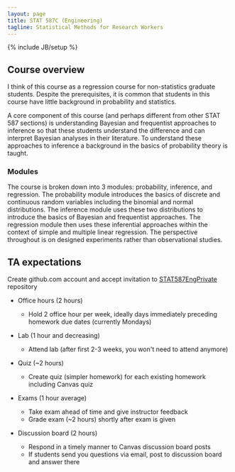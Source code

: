 ```yaml
---
layout: page
title: STAT 587C (Engineering)
tagline: Statistical Methods for Research Workers
---
```

{% include JB/setup %}

## Course overview

I think of this course as a regression course for non-statistics graduate 
students. 
Despite the prerequisites, it is common that students in this course have 
little background in probability and statistics. 

A core component of this course 
(and perhaps different from other STAT 587 sections) is understanding Bayesian 
and frequentist approaches to inference so that these students understand the 
difference and can interpret Bayesian analyses in their literature. 
To understand these approaches to inference a background in the basics of 
probability theory is taught. 

### Modules

The course is broken down into 3 modules: probability, inference, and 
regression. The probability module introduces the basics of discrete and 
continuous random variables including the binomial and normal distributions. 
The inference module uses these two distributions to introduce the basics 
of Bayesian and frequentist approaches. 
The regression module then uses these inferential approaches within the context
of simple and multiple linear regression. 
The perspective throughout is on designed experiments rather than observational
studies.

## TA expectations

Create github.com account and accept invitation to [STAT587EngPrivate](https://github.com/jarad/STAT587EngPrivate) 
repository

- Office hours (2 hours)
  - Hold 2 office hour per week, ideally days immediately preceding homework due dates (currently Mondays)
  
- Lab (1 hour and decreasing)
  - Attend lab (after first 2-3 weeks, you won't need to attend anymore)

- Quiz (~2 hours)
  - Create quiz (simpler homework) for each existing homework including Canvas quiz
  
- Exams (1 hour average)
  - Take exam ahead of time and give instructor feedback
  - Grade exam (~2 hours) shortly after exam is given

- Discussion board (2 hours)
  - Respond in a timely manner to Canvas discussion board posts
  - If students send you questions via email, post to discussion board and answer there
